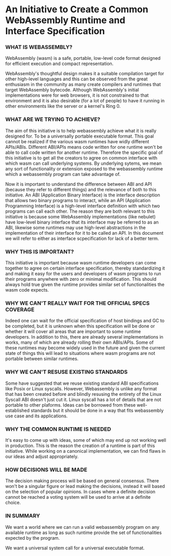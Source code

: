 # An Initiative to Create a Common WebAssembly Runtime and Interface Specification

### WHAT IS WEBASSEMBLY?
WebAssembly (wasm) is a safe, portable, low-level code format designed for efficient execution and compact representation.

WebAssembly's thoughtful design makes it a suitable compilation target for other high-level languages and this can be observed from the great enthusiasm in the community as many create compilers and runtimes that target WebAssembly bytecode. Although WebAssembly's initial implementations were for web browsers, it is not constrained to that environment and it is also desirable (for a lot of people) to have it running in other environments like the server or a kernel's Ring 0.

### WHAT ARE WE TRYING TO ACHIEVE?
The aim of this initiative is to help webassembly achieve what it is really designed for. To be a universally portable executable format. This goal cannot be realized if the various wasm runtimes have widly different APIs/ABIs. Different ABI/APIs means code written for one runtime won't be able to call code written for another runtime. Therefore the specific goal of this initiative is to get all the creators to agree on common interface with which wasm can call underlying systems. By underlying sytems, we mean any sort of functionality or extension exposed to the webassembly runtime which a webassembly program can take advantage of.

Now it is important to understand the difference between ABI and API (because they refer to different things) and the relevance of both to this initiative. An ABI (Application Binary Interface) is the interface description that allows two binary programs to interact, while an API (Application Programming Interface) is a high-level interface definition with which two programs can call each other. The reason they are both relevant to this initiative is because some WebAssembly implementations (like nebulet) have low-level binary interface that its interface may be referred to as an ABI, likewise some runtimes may use high-level abstractions in the implementation of their interface for it to be called an API. In this document we will refer to either as interface scpecification for lack of a better term.

### WHY THIS IS IMPORTANT?
This initiative is important because wasm runtime developers can come together to agree on certain interface specification, thereby standardizing it and making it easy for the users and developers of wasm programs to run their programs anywhere with zero or minimal modification. This should always hold true given the runtime provides similar set of functionalities the wasm code expects.

### WHY WE CAN'T REALLY WAIT FOR THE OFFICIAL SPECS COVERAGE
Indeed one can wait for the official specification of host bindings and GC to be completed, but it is unknown when this specification will be done or whether it will cover all areas that are important to some runtime developers. In addition to this, there are already several implementations in works, many of which are already rolling their own ABIs/APIs. Some of these runtimes may become widely used in the future and given the current state of things this will lead to situations where wasm programs are not portable between similar runtimes.

### WHY WE CAN'T RESUSE EXISTING STANDARDS
Some have suggested that we reuse existing standard ABI specifications like Posix or Linux syscalls. However, Webassembly is unlike any format that has been created before and blindly resusing the entirety of the Linux Syscall ABI doesn't just cut it. Linux syscall has a lot of details that are not portable to other plaforms.
Ideas can be borrowed from these well-established standards but it should be done in a way that fits webassembly use case and its applications.

### WHY THE COMMON RUNTIME IS NEEDED
It's easy to come up with ideas, some of which may end up not working well in production. This is the reason the creation of a runtime is part of this initiative.
While working on a canonical implementation, we can find flaws in our ideas and adjust appropriately.

### HOW DECISIONS WILL BE MADE
The decision making process will be based on general consensus. There won't be a singular figure or lead making the decisions, instead it will based on the selection of popular opinions. In cases where a definite decision cannot be reached a voting system will be used to arrive at a definite choice.

### IN SUMMARY
We want a world where we can run a valid webassembly program on any available runtime as long as such runtime provide the set of functionalities expected by the program.

We want a universal system call for a universal executable format.

